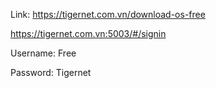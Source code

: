 Link: https://tigernet.com.vn/download-os-free

https://tigernet.com.vn:5003/#/signin

Username: Free

Password: Tigernet
